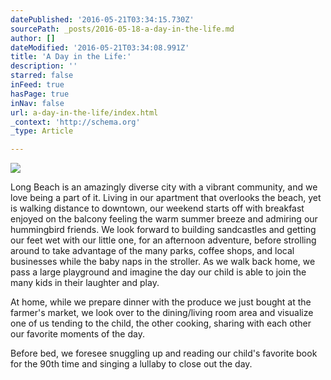 ```yaml
---
datePublished: '2016-05-21T03:34:15.730Z'
sourcePath: _posts/2016-05-18-a-day-in-the-life.md
author: []
dateModified: '2016-05-21T03:34:08.991Z'
title: 'A Day in the Life:'
description: ''
starred: false
inFeed: true
hasPage: true
inNav: false
url: a-day-in-the-life/index.html
_context: 'http://schema.org'
_type: Article

---
```

![](https://the-grid-user-content.s3-us-west-2.amazonaws.com/4a78edd1-00c4-4364-bdc5-d6470e71a239.jpg)

Long Beach is an amazingly diverse city with a vibrant community, and we love being a part of it. Living in our apartment that overlooks the beach, yet is walking distance to downtown, our weekend starts off with breakfast enjoyed on the balcony feeling the warm summer breeze and admiring our hummingbird friends. We look forward to building sandcastles and getting our feet wet with our little one, for an afternoon adventure, before strolling around to take advantage of the many parks, coffee shops, and local businesses while the baby naps in the stroller. As we walk back home, we pass a large playground and imagine the day our child is able to join the many kids in their laughter and play.

At home, while we prepare dinner with the produce we just bought at the farmer's market, we look over to the dining/living room area and visualize one of us tending to the child, the other cooking, sharing with each other our favorite moments of the day.

Before bed, we foresee snuggling up and reading our child's favorite book for the 90th time and singing a lullaby to close out the day.